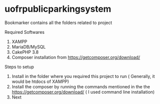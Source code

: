 # uofrpublicparkingsystem
Bookmarker contains all the folders related to project

Required Softwares
1. XAMPP
2. MariaDB/MySQL
3. CakePHP 3.8 
4. Composer installation from https://getcomposer.org/download/

Steps to setup
1. Install in the folder where you required this project to run ( Generally, it would be htdocs of XAMPP)
2. Install the composer by  running the commands mentioned in the the https://getcomposer.org/download/ ( I used command line installation)
3. Next 


